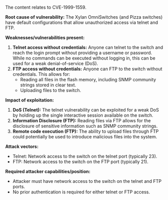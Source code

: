The content relates to CVE-1999-1559.

**Root cause of vulnerability:**
The Xylan OmniSwitches (and Pizza switches) have default configurations that allow unauthorized access via telnet and FTP.

**Weaknesses/vulnerabilities present:**
1. **Telnet access without credentials:** Anyone can telnet to the switch and reach the login prompt without providing a username or password. While no commands can be executed without logging in, this can be used for a weak denial-of-service (DoS).
2. **FTP access without credentials:** Anyone can FTP to the switch without credentials. This allows for:
    - Reading all files in the flash memory, including SNMP community strings stored in clear text.
    - Uploading files to the switch.

**Impact of exploitation:**
1.  **DoS (Telnet):** The telnet vulnerability can be exploited for a weak DoS by holding up the single interactive session available on the switch.
2. **Information Disclosure (FTP):** Reading files via FTP allows for the disclosure of sensitive information such as SNMP community strings.
3. **Remote code execution (FTP):** The ability to upload files through FTP could potentially be used to introduce malicious files into the system.

**Attack vectors:**
- Telnet: Network access to the switch on the telnet port (typically 23).
- FTP: Network access to the switch on the FTP port (typically 21).

**Required attacker capabilities/position:**
- Attacker must have network access to the switch on the telnet and FTP ports.
- No prior authentication is required for either telnet or FTP access.